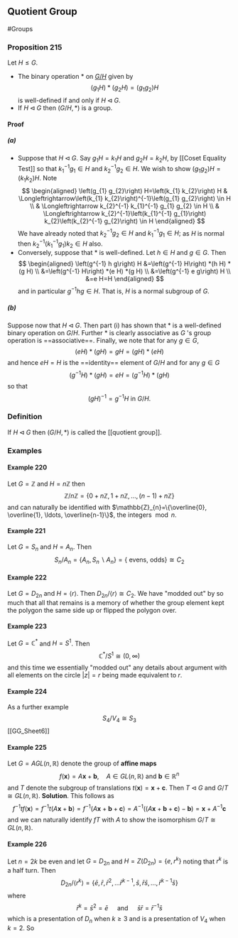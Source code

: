 ## Quotient Group
#Groups 
### Proposition 215
Let $H \leqslant G$.
- The binary operation $*$ on [$G / H$](Coset) given by
$$
\left(g_{1} H\right) *\left(g_{2} H\right)=\left(g_{1} g_{2}\right) H
$$
is well-defined if and only if $H \triangleleft G$.
- If $H \triangleleft G$ then $(G / H, *)$ is a group.

#### Proof
##### (a)
- Suppose that $H \triangleleft G$. Say $g_{1} H=k_{1} H$ and $g_{2} H=k_{2} H$, by [[Coset Equality Test]] so that $k_{1}^{-1} g_{1} \in H$ and $k_{2}^{-1} g_{2} \in H .$ We wish to show $\left(g_{1} g_{2}\right) H=\left(k_{1} k_{2}\right) H .$ Note
$$
\begin{aligned}
\left(g_{1} g_{2}\right) H=\left(k_{1} k_{2}\right) H & \Longleftrightarrow\left(k_{1} k_{2}\right)^{-1}\left(g_{1} g_{2}\right) \in H \\
& \Longleftrightarrow k_{2}^{-1} k_{1}^{-1} g_{1} g_{2} \in H \\
& \Longleftrightarrow k_{2}^{-1}\left(k_{1}^{-1} g_{1}\right) k_{2}\left(k_{2}^{-1} g_{2}\right) \in H
\end{aligned}
$$
We have already noted that $k_{2}^{-1} g_{2} \in H$ and $k_{1}^{-1} g_{1} \in H ;$ as $H$ is normal then $k_{2}^{-1}\left(k_{1}^{-1} g_{1}\right) k_{2} \in H$ also.
- Conversely, suppose that $*$ is well-defined. Let $h \in H$ and $g \in G$. Then
$$
\begin{aligned}
\left(g^{-1} h g\right) H &=\left(g^{-1} H\right) *(h H) *(g H) \\
&=\left(g^{-1} H\right) *(e H) *(g H) \\
&=\left(g^{-1} e g\right) H \\
&=e H=H
\end{aligned}
$$
and in particular $g^{-1} h g \in H .$ That is, $H$ is a normal subgroup of $G$.
##### (b)
Suppose now that $H \triangleleft G$. Then part (i) has shown that $*$ is a well-defined binary operation on $G / H .$ Further $*$ is clearly associative as $G$ 's group operation is ==associative==. Finally, we note that for any $g \in G$,
$$
(e H) *(g H)=g H=(g H) *(e H)
$$
and hence $e H=H$ is the ==identity== element of $G / H$ and for any $g \in G$
$$
\left(g^{-1} H\right) *(g H)=e H=\left(g^{-1} H\right) *(g H)
$$
so that
$$
(g H)^{-1}=g^{-1} H \text { in } G / H .
$$

### Definition
If $H \triangleleft G$ then $(G / H, *)$ is called the [[quotient group]].

### Examples
#### Example 220
Let $G=\mathbb{Z}$ and $H=n \mathbb{Z}$ then
$$
\mathbb{Z} / n \mathbb{Z}=\{0+n \mathbb{Z}, 1+n \mathbb{Z}, \ldots,(n-1)+n \mathbb{Z}\}
$$
and can naturally be identified with $\mathbb{Z}_{n}=\{\overline{0}, \overline{1}, \ldots, \overline{n-1}\}$, the integers $\bmod n$.
#### Example 221
Let $G=S_{n}$ and $H=A_{n}$. Then
$$
S_{n} / A_{n}=\left\{A_{n}, S_{n} \backslash A_{n}\right\}=\{\text { evens, odds}\} \cong C_{2}
$$
#### Example 222
Let $G=D_{2 n}$ and $H=\langle r\rangle .$ Then $D_{2 n} /\langle r\rangle \cong C_{2}$. We have "modded out" by so much that all that remains is a memory of whether the group element kept the polygon the same side up or flipped the polygon over.
#### Example 223
Let $G=\mathbb{C}^{*}$ and $H=S^{1}$. Then
$$
\mathbb{C}^{*} / S^{1} \cong(0, \infty)
$$
and this time we essentially "modded out" any details about argument with all elements on the circle $|z|=r$ being made equivalent to $r$.

#### Example 224
As a further example
$$
S_{4} / V_{4} \cong S_{3}
$$
[[GG_Sheet6]]

#### Example 225
Let $G=A G L(n, \mathbb{R})$ denote the group of **affine maps**
$$
f(\mathbf{x})=A \mathbf{x}+\mathbf{b}, \quad A \in G L(n, \mathbb{R}) \text { and } \mathbf{b} \in \mathbb{R}^{n}
$$
and $T$ denote the subgroup of translations $t(\mathbf{x})=\mathbf{x}+\mathbf{c}$. Then $T \triangleleft G$ and $G / T \cong G L(n, \mathbb{R}) .$
**Solution**. This follows as
$$
f^{-1} t f(\mathbf{x})=f^{-1} t(A \mathbf{x}+\mathbf{b})=f^{-1}(A \mathbf{x}+\mathbf{b}+\mathbf{c})=A^{-1}((A \mathbf{x}+\mathbf{b}+\mathbf{c})-\mathbf{b})=\mathbf{x}+A^{-1} \mathbf{c}
$$
and we can naturally identify $f T$ with $A$ to show the isomorphism $G / T \cong G L(n, \mathbb{R})$.

#### Example 226
Let $n=2 k$ be even and let $G=D_{2 n}$ and $H=Z\left(D_{2 n}\right)=\left\{e, r^{k}\right\}$ noting that $r^{k}$ is a half turn. Then
$$
D_{2 n} /\left\langle r^{k}\right\rangle=\left\{\bar{e}, \bar{r}, \bar{r}^{2}, \ldots \bar{r}^{k-1}, \bar{s}, \bar{r} \bar{s}, \ldots, \bar{r}^{k-1} \bar{s}\right\}
$$
where
$$
\bar{r}^{k}=\bar{s}^{2}=\bar{e} \quad \text { and } \quad \bar{s} \bar{r}=\bar{r}^{-1} \bar{s}
$$
which is a presentation of $D_{n}$ when $k \geqslant 3$ and is a presentation of $V_{4}$ when $k=2 .$ So